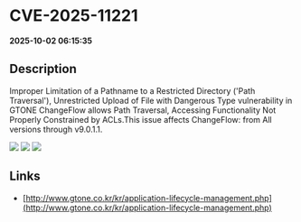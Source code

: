 # CVE-2025-11221

**2025-10-02 06:15:35**

## Description
Improper Limitation of a Pathname to a Restricted Directory ('Path Traversal'), Unrestricted Upload of File with Dangerous Type vulnerability in GTONE ChangeFlow allows Path Traversal, Accessing Functionality Not Properly Constrained by ACLs.This issue affects ChangeFlow: from All versions through v9.0.1.1.

![](https://img.shields.io/static/v1?label=Score&message=9.4&color=red)
![](https://img.shields.io/static/v1?label=Severity&message=CRITICAL&color=red)
![](https://img.shields.io/static/v1?label=CWE&message=Traversal&color=green)

## Links
- [http://www.gtone.co.kr/kr/application-lifecycle-management.php](http://www.gtone.co.kr/kr/application-lifecycle-management.php)
